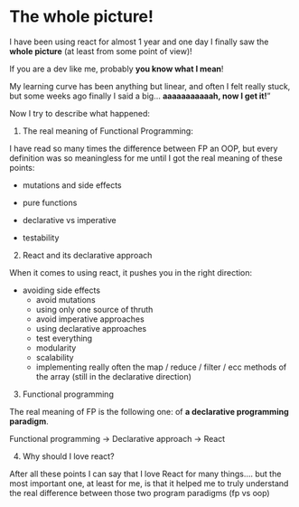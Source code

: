 # 	The whole picture!

I have been using react for almost 1 year and one day I finally saw the **whole picture** (at least from some point of view)!

If you are a dev like me, probably **you know what I mean**!

My learning curve has been anything but linear, and often I felt really stuck, but some weeks ago finally I said a big… **aaaaaaaaaaah, now I get it!**”

Now I try to describe what happened:





1.  The real meaning of Functional Programming:

  I have read so many times the difference between FP an OOP, but every definition was so meaningless for me until I got the real meaning of these points:

  - mutations and side effects

  - pure functions

  - declarative vs imperative

  - testability




2. React and its declarative approach

  When it comes to using react, it pushes you in the right direction:


  * avoiding side effects 
	* avoid mutations
	* using only one source of thruth
	* avoid imperative approaches
	* using declarative approaches
	* test everything
	* modularity
	* scalability
	* implementing really often the map / reduce / filter / ecc methods of the array (still in the declarative direction)




3. Functional programming 

  The real meaning of FP is the following one: of **a declarative programming paradigm**.

  Functional programming -> Declarative approach -> React 




4. Why should I love react?

  After all these points I can say that I love React for many things…. but the most important one, at least for me, is that it helped me to truly understand the real difference between those two program paradigms (fp vs oop)



